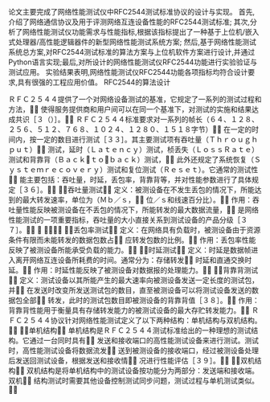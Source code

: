论文主要完成了网络性能测试仪中RFC2544测试标准协议的设计与实现。
首先,介绍了网络通信协议及用于评测网络互连设备性能的RFC2544测试标准;
其次,分析了网络性能测试仪功能需求与性能指标,根据该指标提出了一种基于上位机/嵌入式处理器/高性能逻辑器件的新型网络性能测试系统方案;
然后,基于网络性能测试系统总方案,对RFC2544测试标准的算法方案与上位机软件方案进行设计,并通过Python语言实现;最后,对所设计的网络性能测试仪RFC2544功能进行实验验证与测试应用。
实验结果表明,网络性能测试仪RFC2544功能各项指标均符合设计要求,具有很强的工程应用价值。 
RFC2544的算法设计


ＲＦＣ２５４４提供了一个对网络设备测试的基准，它规定了一系列的测试过程和方法，
使得服务提供商和用户间可以在同一个基准下，对测试的实施和结果达成共识［３（）］。
ＲＦＣ２５４４标准要求对一系列的帧长（６４、１２８、２５６、５１２、７６８、１０２４、１２８０、１５１８字节）
在一定的时间内，按一定的数目进行测试［３３］。其主要测试项有吞吐量（Ｔｈｒｏｕｇｈｐｕｔ）
测试，延时（Ｌａｔｅｎｃｙ）测试，桢丢失（ＬｏｓｓＲａｔｅ）测试和背靠背（Ｂａｃｋｔｏｂａｃｋ）测试，
此外还规定了系统恢复（Ｓｙｓｔｅｍｒｅｃｏｖｅｒｙ）测试和复位测试（Ｒｅｓｅｔ）。它通常的测试性
能主要包括：吞吐量，时延，丢包率，背靠背等，并对性能参数进行了具体规定［３６］。
１．吞吐量测试
定义：被测设备在不发生丢包的情况下，所能达到的最大转发速率，单位为（Ｍｂ／ｓ，
位／ｓ和线速百分比）。
作用：吞吐量性能反映被测设备在不丢包的情况下，所能转发的最大数据流量，
是网络性能测试的一项重要指标，吞吐量的大小直接关系到测试设备的产品分级［３７］。
４
４
２．丢包率测试
定义：在网络具有负载时，被测设备由于资源条件有限而未能转发的数据包数占
应转发包数的比例。
作用：丢包率性能反映了被测设备所能承受负载的能力。
３．时延测试
定义：时延是数据帧进入离开网络互连设备所耗费的时间。通常分为：存储转发
时延和直通交换时延。
作用：时延性能反映了被测设备对数据报的处理能力。
４．背靠背测试
定义：测试设备以其所能产生的最大速率向被测设备发送一定长度的测试包，并
在发送时改变所发送测试包的数目，直至被测设备可以将测试设备发送的数据包全部
转发，此时的测试包数目即被测设备的背靠背值［３８］。
作用：背靠背性能用于衡量具有存储转发能力的被测试设备的最大存贮转发能力。
ＲＦＣ２５４４协议针对网络性能测试定义了以下两种结构：单机结构与双机结构。
１．单机结构
单机结构是ＲＦＣ２５４４测试标准给出的一种理想的测试结构。它通过一台同时具有
发送和接收端口的高性能测试设备来进行测试。测试时，高性能测试设备将数据流发
送到被测设备的接收端口，经过被测设备处理后发送回测试设备，根据发送和接收情
况进行性能评估［３９］。
２．双机结构
双机结构是将单机结构中的测试设备按功能分为两部分：发送端和接收端。双机
结构测试时需要其他设备控制测试同步问题，测试过程与单机测试类似。
